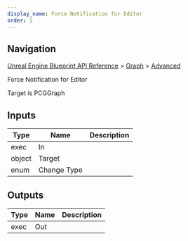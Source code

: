 ```yaml
---
display_name: Force Notification for Editor
order: 1
---
```

## Navigation

[Unreal Engine Blueprint API Reference](https://dev.epicgames.com/documentation/en-us/unreal-engine/BlueprintAPI) > [Graph](https://dev.epicgames.com/documentation/en-us/unreal-engine/BlueprintAPI/Graph) > [Advanced](https://dev.epicgames.com/documentation/en-us/unreal-engine/BlueprintAPI/Graph/Advanced)

Force Notification for Editor

Target is PCGGraph

## Inputs

| Type | Name | Description |
| --- | --- | --- |
| exec | In |  |
| object | Target |  |
| enum | Change Type |  |

## Outputs

| Type | Name | Description |
| --- | --- | --- |
| exec | Out |  |
